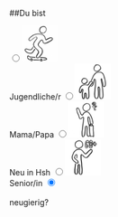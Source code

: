 ##Du bist

<label class="container">
  <input type="radio" name="radio" onclick="updateList2()" value="Jugendlicher"><img id="Jugendlicher" width="64" height="64" src="images/Jugendlicher.png"><br>Jugendliche/r
</label>
<label class="container">
  <input type="radio" name="radio" onclick="updateList2()" value="Eltern"><img id="Eltern" width="64" height="64" src="images/Eltern.png"><br>Mama/Papa
</label>
<label class="container">
  <input type="radio" name="radio" onclick="updateList2()" value="Neu_in_Hsh"><img id="Neu_in_Hsh" width="64" height="64" src="images/Neu_in_Hsh.png"><br>Neu in Hsh
</label>
<label class="container">
  <input type="radio" name="radio" onclick="updateList2()" value="Senior"><img id="Senior" width="64" height="64" src="images/Senior.png"><br>Senior/in
</label>
<label class="container">
  <input type="radio" name="radio" onclick="updateList2()" value="Startauswahl" checked="checked"><br><br><span class="checkmark"></span>neugierig?
</label>
<br>
<div id="list_">
</div>

<script type="text/javascript">
  window.onload = function() { 
    cacheLists();
    preloadImages();
  }
</script>
